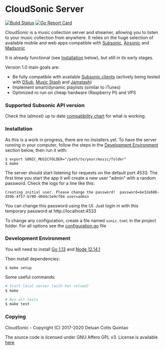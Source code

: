 # CloudSonic Server

[![Build Status](https://github.com/cloudsonic/sonic-server/workflows/Build/badge.svg)](https://github.com/cloudsonic/sonic-server/actions)
[![Go Report Card](https://goreportcard.com/badge/github.com/cloudsonic/sonic-server)](https://goreportcard.com/report/github.com/cloudsonic/sonic-server)

CloudSonic is a music collection server and streamer, allowing you to listen to your music collection from anywhere. 
It relies on the huge selection of available mobile and web apps compatible with [Subsonic](http://www.subsonic.org), 
[Airsonic](https://airsonic.github.io/) and [Madsonic](https://www.madsonic.org/)

It is already functional (see [Installation](#installation) below), but still in its early stages.

Version 1.0 main goals are:
- Be fully compatible with available [Subsonic clients](http://www.subsonic.org/pages/apps.jsp)
  (actively being tested with
  [DSub](http://www.subsonic.org/pages/apps.jsp#dsub),
  [Music Stash](https://play.google.com/store/apps/details?id=com.ghenry22.mymusicstash) and
  [Jamstash](http://www.subsonic.org/pages/apps.jsp#jamstash))
- Implement smart/dynamic playlists (similar to iTunes)
- Optimized ro run on cheap hardware (Raspberry Pi) and VPS

### Supported Subsonic API version

Check the (almost) up to date [compatibility chart](API_COMPATIBILITY.md) 
for what is working.

### Installation

As this is a work in progress, there are no installers yet. To have the server running in your computer, follow 
the steps in the [Development Environment](#development-environment) section below, then run it with:

```
$ export SONIC_MUSICFOLDER="/path/to/your/music/folder"
$ make
```

The server should start listening for requests on the default port 4533. The first time you start the app it will 
create a new user "admin" with a random password. Check the logs for a line like this:
```
Creating initial user. Please change the password!  password=be32e686-d59b-4f57-b780-d04dc5e9cf04 user=admin
```

You can change this password using the UI. Just login in with this temporary password at http://localhost:4533 

To change any configuration, create a file named `sonic.toml` in the project folder. For all options see the 
[configuration.go](conf/configuration.go) file

### Development Environment

You will need to install [Go 1.13](https://golang.org/dl/) and [Node 12.14.1](http://nodejs.org)

Then install dependencies:

```
$ make setup
```

Some useful commands:

```bash
# Start local server (with hot reload)
$ make

# Run all tests
$ make test
```

### Copying

CloudSonic - Copyright (C) 2017-2020 Deluan Cotts Quintao

The source code is licensed under GNU Affero GPL v3. License is available [here](/LICENSE)
